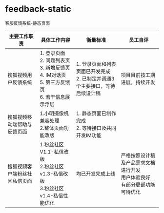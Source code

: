 # feedback-static
客服反馈系统-静态页面

主要工作职责 | 具体工作内容 | 衡量标准 | 员工自评
---|---|---|---
搜狐视频用户反馈系统 | 1. 登录页面<br>2. 问题列表页<br>3. 新增反馈页<br>4. IM对话页<br>5. 第三方反馈页<br>6. 若干信息展示浮层 | 1. 登录页面和列表页面已开发完成<br>2. 已制定并调通3个主要接口，等待后续设计稿 | 项目目前按工期进展，持续开发
搜狐视频移动端帮助与反馈页面 | 1.小明摄像机兼容处理<br>2.整体页面功能改版 | 1. 静态页面已制作完成<br>2. 等待接口及共同开发IM功能 | 
搜狐视频客户端粉丝社区私信页面 | 1.粉丝社区V1.1-私信改版<br>2.粉丝社区v1.3-私信改版<br>3.粉丝社区v1.4-私信性能优化 | 均已开发完成上线 | 严格按照设计稿及产品需求文档进行开发<br>用户体验良好<br>有部分局部功能可待优化
